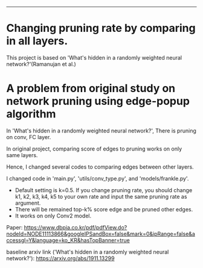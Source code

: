 
--------------------------------------------------------------------------------------------
# Changing pruning rate by comparing in all layers.
This project is based on 'What's hidden in a randomly weighted neural network?'(Ramanujan et al.)

# A problem from original study on network pruning using edge-popup algorithm
In 'What's hidden in a randomly weighted neural network?', There is pruning on conv, FC layer.

In original project, comparing score of edges to pruning works on only same layers.

Hence, I changed several codes to comparing edges between  other layers.

I changed code in 'main.py', 'utils/conv_type.py', and 'models/frankle.py'.
- Default setting is k=0.5. If you change pruning rate, you should change k1, k2, k3, k4, k5 to your own rate and input the same pruning rate as argument.
- There will be remained top-k% score edge and be pruned other edges.
- It works on only Conv2 model.

Paper: https://www.dbpia.co.kr/pdf/pdfView.do?nodeId=NODE11113866&googleIPSandBox=false&mark=0&ipRange=false&accessgl=Y&language=ko_KR&hasTopBanner=true

baseline arxiv link ('What's hidden in a randomly weighted neural network?'): https://arxiv.org/abs/1911.13299
